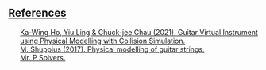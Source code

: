 <h2><u>References</u></h2>
<ul type="none">
    <a href="https://www.researchgate.net/publication/346562874_Guitar_Virtual_Instrument_using_Physical_Modelling_with_Collision_Simulation">Ka-Wing Ho, Yiu Ling & Chuck-jee Chau (2021). Guitar Virtual Instrument using Physical Modelling with Collision Simulation.</a><br>
    <a href="https://www.youtube.com/watch?v=sxt5rxF_PdI">M. Shuppius (2017). Physical modelling of guitar strings.</a><br>
    <a href="https://www.youtube.com/watch?v=MavAU3adGk4">Mr. P Solvers.</a>
</ul>